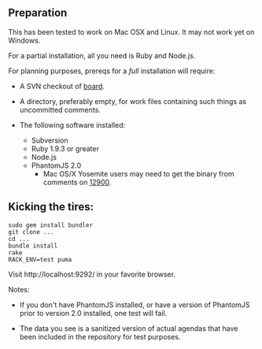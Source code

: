 Preparation
---

This has been tested to work on Mac OSX and Linux.  It may not work yet on
Windows.

For a partial installation, all you need is Ruby and Node.js.

For planning purposes, prereqs for a _full_ installation will require:

 * A SVN checkout of
  [board](https://svn.apache.org/repos/private/foundation/board).

 * A directory, preferably empty, for work files containing such things as
  uncommitted comments.

 * The following software installed:
     * Subversion
     * Ruby 1.9.3 or greater
     * Node.js
     * PhantomJS 2.0
         * Mac OS/X Yosemite users may need to get the binary from comments
           on [12900](https://github.com/ariya/phantomjs/issues/12900).

Kicking the tires:
---

```
sudo gem install bundler
git clone ...
cd ...
bundle install
rake
RACK_ENV=test puma
```

Visit http://localhost:9292/ in your favorite browser.

Notes:

 * If you don't have PhantomJS installed, or have a version of PhantomJS
   prior to version 2.0 installed, one test will fail. 

 * The data you see is a sanitized version of actual agendas that have
   been included in the repository for test purposes.


